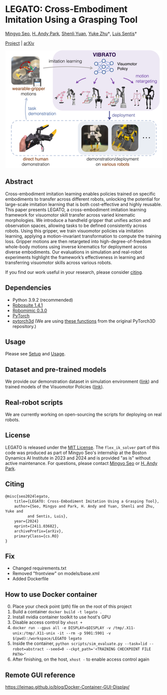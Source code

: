 # LEGATO: Cross-Embodiment Imitation Using a Grasping Tool
[Mingyo Seo](https://mingyoseo.com), [H. Andy Park](https://www.linkedin.com/in/robodreamer/), [Shenli Yuan](https://yuanshenli.com), [Yuke Zhu](https://yukezhu.me/)&dagger;, [Luis Sentis](https://sites.google.com/view/lsentis)&dagger;

[Project](https://ut-hcrl.github.io/LEGATO) | [arXiv](https://arxiv.org/abs/2411.03682)

![intro](docs/imgs/overview.png)

## Abstract
Cross-embodiment imitation learning enables policies trained on specific embodiments to transfer across different robots, unlocking the potential for large-scale imitation learning that is both cost-effective and highly reusable. This paper presents LEGATO, a cross-embodiment imitation learning framework for visuomotor skill transfer across varied kinematic morphologies. We introduce a handheld gripper that unifies action and observation spaces, allowing tasks to be defined consistently across robots. Using this gripper, we train visuomotor policies via imitation learning, applying a motion-invariant transformation to compute the training loss. Gripper motions are then retargeted into high-degree-of-freedom whole-body motions using inverse kinematics for deployment across diverse embodiments. Our evaluations in simulation and real-robot experiments highlight the framework’s effectiveness in learning and transferring visuomotor skills across various robots.

If you find our work useful in your research, please consider [citing](#citing).


## Dependencies
- Python 3.9.2 (recommended)
- [Robosuite  1.4.1](https://github.com/ARISE-Initiative/robosuite/tree/v1.4.1)
- [Robomimic 0.3.0](https://github.com/ARISE-Initiative/robomimic/tree/v0.3.0)
- [PyTorch](https://github.com/pytorch/pytorch)
- [pytorch3d](https://github.com/facebookresearch/pytorch3d) (We are using [these functions](https://github.com/UT-HCRL/LEGATO/tree/main/pytorch3d) from the original PyTorch3D repository.)


## Usage
Please see [Setup](docs/setup.md) and [Usage](docs/usage.md).


## Dataset and pre-trained models
We provide our demonstration dataset in simulation environment ([link](https://utexas.box.com/s/5twb8okdnfr2uhyf4fj3bh5ohu4w3o4r)) and trained models of the Visuomotor Policies ([link](https://utexas.box.com/s/392bihmqdulcwj5aqndl2w2hohxt1rza)).


## Real-robot scripts
We are currently working on open-sourcing the scripts for deploying on real robots.


## License
LEGATO is released under the [MIT License](LICENSE). The `flex_ik_solver` part of this code was produced as part of Mingyo Seo's internship at the Boston Dynamics AI Institute in 2023 and 2024 and is provided "as is" without active maintenance. For questions, please contact [Mingyo Seo](https://mingyoseo.com) or [H. Andy Park](https://www.linkedin.com/in/robodreamer/).


## Citing
```
@misc{seo2024legato,
    title={LEGATO: Cross-Embodiment Imitation Using a Grasping Tool},
    author={Seo, Mingyo and Park, H. Andy and Yuan, Shenli and Zhu, Yuke and
          and Sentis, Luis},
    year={2024}
    eprint={2411.03682},
    archivePrefix={arXiv},
    primaryClass={cs.RO}
}
```

## Fix
- Changed requirements.txt
- Removed "frontview" on models/base.xml
- Added Dockerfile

## How to use Docker container
0. Place your check point (pth) file on the root of this project
1. Build a container `docker build -t legato .`
2. Install nvidia container toolkit to use host's GPU
3. Disable access control by `xhost +`
4. `docker run --gpus all -e DISPLAY=$DISPLAY -v /tmp/.X11-unix:/tmp/.X11-unix -it --rm -p 5901:5901 -v $(pwd):/workspace/LEGATO legato`
5. Inside the container, `python scripts/sim_evaluate.py --task=lid --robot=abstract --seed=0 --ckpt_path='<TRAINING CHECKPOINT FILE PATH>'`
6. After finishing, on the host, `xhost -` to enable access control again


## Remote GUI reference
https://leimao.github.io/blog/Docker-Container-GUI-Display/